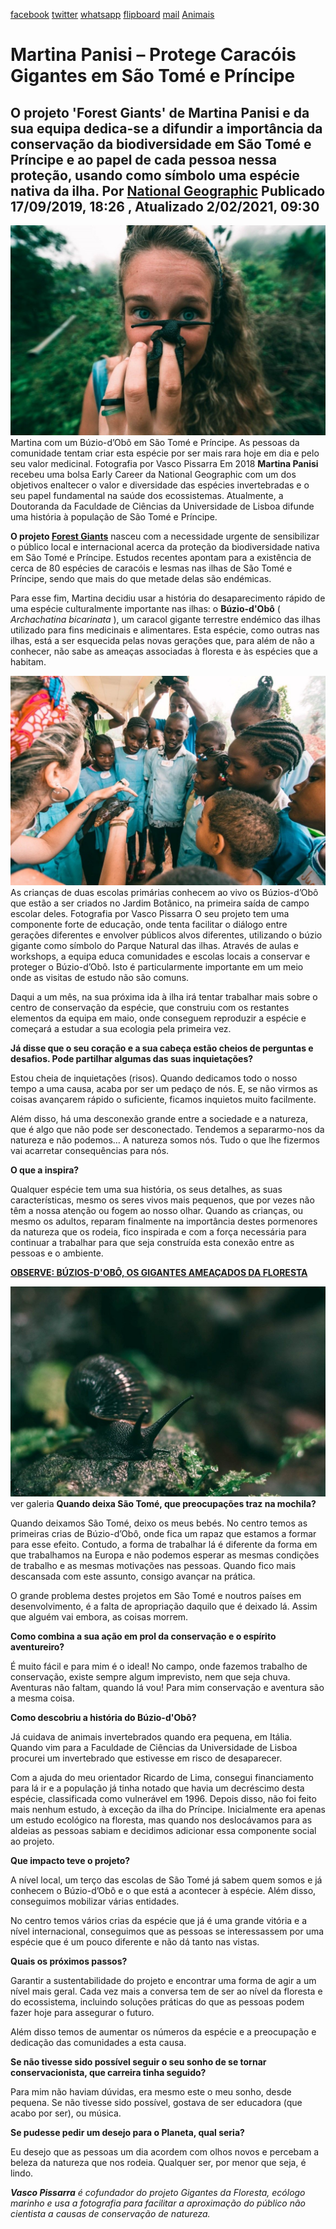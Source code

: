 [facebook](https://www.facebook.com/sharer/sharer.php?u=https%3A%2F%2Fwww.natgeo.pt%2Fanimais%2F2019%2F09%2Fmartina-panisi-protege-caracois-gigantes-em-sao-tome-e-principe) [twitter](https://twitter.com/share?url=https%3A%2F%2Fwww.natgeo.pt%2Fanimais%2F2019%2F09%2Fmartina-panisi-protege-caracois-gigantes-em-sao-tome-e-principe&via=natgeo&text=Martina%20Panisi%20%E2%80%93%20Protege%20Carac%C3%B3is%20Gigantes%20em%20S%C3%A3o%20Tom%C3%A9%20e%20Pr%C3%ADncipe) [whatsapp](https://web.whatsapp.com/send?text=https%3A%2F%2Fwww.natgeo.pt%2Fanimais%2F2019%2F09%2Fmartina-panisi-protege-caracois-gigantes-em-sao-tome-e-principe) [flipboard](https://share.flipboard.com/bookmarklet/popout?v=2&title=Martina%20Panisi%20%E2%80%93%20Protege%20Carac%C3%B3is%20Gigantes%20em%20S%C3%A3o%20Tom%C3%A9%20e%20Pr%C3%ADncipe&url=https%3A%2F%2Fwww.natgeo.pt%2Fanimais%2F2019%2F09%2Fmartina-panisi-protege-caracois-gigantes-em-sao-tome-e-principe) [mail](mailto:?subject=NatGeo&body=https%3A%2F%2Fwww.natgeo.pt%2Fanimais%2F2019%2F09%2Fmartina-panisi-protege-caracois-gigantes-em-sao-tome-e-principe%20-%20Martina%20Panisi%20%E2%80%93%20Protege%20Carac%C3%B3is%20Gigantes%20em%20S%C3%A3o%20Tom%C3%A9%20e%20Pr%C3%ADncipe) [Animais](https://www.natgeo.pt/animais) 
# Martina Panisi – Protege Caracóis Gigantes em São Tomé e Príncipe 
## O projeto 'Forest Giants' de Martina Panisi e da sua equipa dedica-se a difundir a importância da conservação da biodiversidade em São Tomé e Príncipe e ao papel de cada pessoa nessa proteção, usando como símbolo uma espécie nativa da ilha. Por [National Geographic](https://www.natgeo.pt/autor/national-geographic) Publicado 17/09/2019, 18:26 , Atualizado 2/02/2021, 09:30 
![Martina com um Búzio-d’Obô em São Tomé e Príncipe. As pessoas da comunidade tentam criar esta ...](img/files_styles_image_00_public_dsc_1_0_medium.jpg)
Martina com um Búzio-d’Obô em São Tomé e Príncipe. As pessoas da comunidade tentam criar esta espécie por ser mais rara hoje em dia e pelo seu valor medicinal. Fotografia por Vasco Pissarra Em 2018 **Martina Panisi** recebeu uma bolsa Early Career da National Geographic com um dos objetivos enaltecer o valor e diversidade das espécies invertebradas e o seu papel fundamental na saúde dos ecossistemas. Atualmente, a Doutoranda da Faculdade de Ciências da Universidade de Lisboa difunde uma história à população de São Tomé e Príncipe. 

**O projeto [Forest Giants](http://www.forestgiants.org/index.html)** nasceu com a necessidade urgente de sensibilizar o público local e internacional acerca da proteção da biodiversidade nativa em São Tomé e Príncipe. Estudos recentes apontam para a existência de cerca de 80 espécies de caracóis e lesmas nas ilhas de São Tomé e Príncipe, sendo que mais do que metade delas são endémicas. 

Para esse fim, Martina decidiu usar a história do desaparecimento rápido de uma espécie culturalmente importante nas ilhas: o **Búzio-d'Obô** ( _Archachatina bicarinata_ ), um caracol gigante terrestre endémico das ilhas utilizado para fins medicinais e alimentares. Esta espécie, como outras nas ilhas, está a ser esquecida pelas novas gerações que, para além de não a conhecer, não sabe as ameaças associadas à floresta e às espécies que a habitam. 

![As crianças de duas escolas primárias conhecem ao vivo os Búzios-d’Obô que estão a ser criados ...](img/files_styles_image_00_public_dsc_0_medium.jpg)
As crianças de duas escolas primárias conhecem ao vivo os Búzios-d’Obô que estão a ser criados no Jardim Botânico, na primeira saída de campo escolar deles. Fotografia por Vasco Pissarra O seu projeto tem uma componente forte de educação, onde tenta facilitar o diálogo entre gerações diferentes e envolver públicos alvos diferentes, utilizando o búzio gigante como símbolo do Parque Natural das ilhas. Através de aulas e workshops, a equipa educa comunidades e escolas locais a conservar e proteger o Búzio-d’Obô. Isto é particularmente importante em um meio onde as visitas de estudo não são comuns. 

Daqui a um mês, na sua próxima ida à ilha irá tentar trabalhar mais sobre o centro de conservação da espécie, que construiu com os restantes elementos da equipa em maio, onde conseguem reproduzir a espécie e começará a estudar a sua ecologia pela primeira vez. 

**Já disse que o seu coração e a sua cabeça estão cheios de perguntas e desafios. Pode partilhar algumas das suas inquietações?** 

Estou cheia de inquietações (risos). Quando dedicamos todo o nosso tempo a uma causa, acaba por ser um pedaço de nós. E, se não virmos as coisas avançarem rápido o suficiente, ficamos inquietos muito facilmente. 

Além disso, há uma desconexão grande entre a sociedade e a natureza, que é algo que não pode ser desconectado. Tendemos a separarmo-nos da natureza e não podemos… A natureza somos nós. Tudo o que lhe fizermos vai acarretar consequências para nós. 

**O que a inspira?** 

Qualquer espécie tem uma sua história, os seus detalhes, as suas características, mesmo os seres vivos mais pequenos, que por vezes não têm a nossa atenção ou fogem ao nosso olhar. Quando as crianças, ou mesmo os adultos, reparam finalmente na importância destes pormenores da natureza que os rodeia, fico inspirada e com a força necessária para continuar a trabalhar para que seja construída esta conexão entre as pessoas e o ambiente. 

[**OBSERVE: BÚZIOS-D'OBÔ, OS GIGANTES AMEAÇADOS DA FLORESTA**](https://www.natgeo.pt/photography/2019/09/buzios-dobo-os-gigantes-ameacados-da-floresta) 

![Expedição na floresta nativa da ilha para poder fotografar a espécie no próprio habitat natural. A ...](img/files_styles_image_00_public_dsc_1_0_0_medium.jpg)
ver galeria **Quando deixa São Tomé, que preocupações traz na mochila?** 

Quando deixamos São Tomé, deixo os meus bebés. No centro temos as primeiras crias de Búzio-d’Obô, onde fica um rapaz que estamos a formar para esse efeito. Contudo, a forma de trabalhar lá é diferente da forma em que trabalhamos na Europa e não podemos esperar as mesmas condições de trabalho e as mesmas motivações nas pessoas. Quando fico mais descansada com este assunto, consigo avançar na prática. 

O grande problema destes projetos em São Tomé e noutros países em desenvolvimento, é a falta de apropriação daquilo que é deixado lá. Assim que alguém vai embora, as coisas morrem. 

**Como combina a sua ação em prol da conservação e o espírito aventureiro?** 

É muito fácil e para mim é o ideal! No campo, onde fazemos trabalho de conservação, existe sempre algum imprevisto, nem que seja chuva. Aventuras não faltam, quando lá vou! Para mim conservação e aventura são a mesma coisa. 

**Como descobriu a história do Búzio-d'Obô?** 

Já cuidava de animais invertebrados quando era pequena, em Itália. Quando vim para a Faculdade de Ciências da Universidade de Lisboa procurei um invertebrado que estivesse em risco de desaparecer. 

Com a ajuda do meu orientador Ricardo de Lima, consegui financiamento para lá ir e a população já tinha notado que havia um decréscimo desta espécie, classificada como vulnerável em 1996. Depois disso, não foi feito mais nenhum estudo, à exceção da ilha do Príncipe. Inicialmente era apenas um estudo ecológico na floresta, mas quando nos deslocávamos para as aldeias as pessoas sabiam e decidimos adicionar essa componente social ao projeto. 

**Que impacto teve o projeto?** 

A nível local, um terço das escolas de São Tomé já sabem quem somos e já conhecem o Búzio-d’Obô e o que está a acontecer à espécie. Além disso, conseguimos mobilizar várias entidades. 

No centro temos vários crias da espécie que já é uma grande vitória e a nível internacional, conseguimos que as pessoas se interessassem por uma espécie que é um pouco diferente e não dá tanto nas vistas. 

**Quais os próximos passos?** 

Garantir a sustentabilidade do projeto e encontrar uma forma de agir a um nível mais geral. Cada vez mais a conversa tem de ser ao nível da floresta e do ecossistema, incluindo soluções práticas do que as pessoas podem fazer hoje para assegurar o futuro. 

Além disso temos de aumentar os números da espécie e a preocupação e dedicação das comunidades a esta causa. 

**Se não tivesse sido possível seguir o seu sonho de se tornar conservacionista, que carreira tinha seguido?** 

Para mim não haviam dúvidas, era mesmo este o meu sonho, desde pequena. Se não tivesse sido possível, gostava de ser educadora (que acabo por ser), ou música. 

**Se pudesse pedir um desejo para o Planeta, qual seria?** 

Eu desejo que as pessoas um dia acordem com olhos novos e percebam a beleza da natureza que nos rodeia. Qualquer ser, por menor que seja, é lindo. 

_**Vasco Pissarra** é cofundador do projeto Gigantes da Floresta, ecólogo marinho e usa a fotografia para facilitar a aproximação do público não cientista a causas de conservação de natureza._ 

